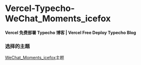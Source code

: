 # Vercel-Typecho-WeChat_Moments_icefox

**Vercel 免费部署 Typecho 博客 | Vercel Free Deploy Typecho Blog**

### 选择的主题
[WeChat_Moments_icefox](https://github.com/xiaopanglian/icefox)主题
